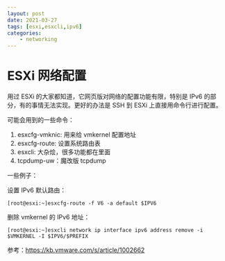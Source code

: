 ```yaml
---
layout: post
date: 2021-03-27
tags: [esxi,esxcli,ipv6]
categories:
    - networking
---
```


# ESXi 网络配置

用过 ESXi 的大家都知道，它网页版对网络的配置功能有限，特别是 IPv6 的部分，有的事情无法实现。更好的办法是 SSH 到 ESXi 上直接用命令行进行配置。

可能会用到的一些命令：

1. esxcfg-vmknic: 用来给 vmkernel 配置地址
2. esxcfg-route: 设置系统路由表
3. esxcli: 大杂烩，很多功能都在里面
4. tcpdump-uw：魔改版 tcpdump

一些例子：

设置 IPv6 默认路由：

```shell
[root@esxi:~]esxcfg-route -f V6 -a default $IPV6
```

删除 vmkernel 的 IPv6 地址：

```shell
[root@esxi:~]esxcli network ip interface ipv6 address remove -i $VMKERNEL -I $IPV6/$PREFIX
```


参考：https://kb.vmware.com/s/article/1002662